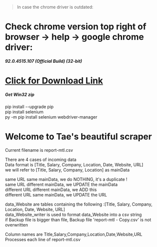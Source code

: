 >In case the chrome driver is outdated:

Check chrome version top right of browser -> help -> google chrome driver:
==========================================================================

##### 92.0.4515.107 (Official Build) (32-bit)

[Click for Download Link](https://sites.google.com/chromium.org/driver/downloads)
===================================================================

##### Get Win32 zip

pip install --upgrade pip  
pip install selenium  
py -m pip install selenium webdriver-manager  

Welcome to Tae's beautiful scraper
==================================
Current filename is report-mtl.csv  

There are 4 cases of incoming data  
Data format is [Title, Salary, Company, Location, Date, Website, URL]  
we will refer to [Title, Salary, Company, Location] as mainData  

same URL same mainData, we do NOTHING, it's a duplicate !  
same URL different mainData, we UPDATE the mainData  
different URL different mainData, we ADD this  
different URL same mainData, we UPDATE the URL  

data_Website are tables containing the following :[Title, Salary, Company, Location, Date, Website, URL]  
data_Website_writer is used to format data_Website into a csv string  
if Backup file is bigger than file, Backup file 'report-mtl - Copy.csv' is not overwritten  

Column names are Title,Salary,Company,Location,Date,Website,URL  
Processes each line of report-mtl.csv  
